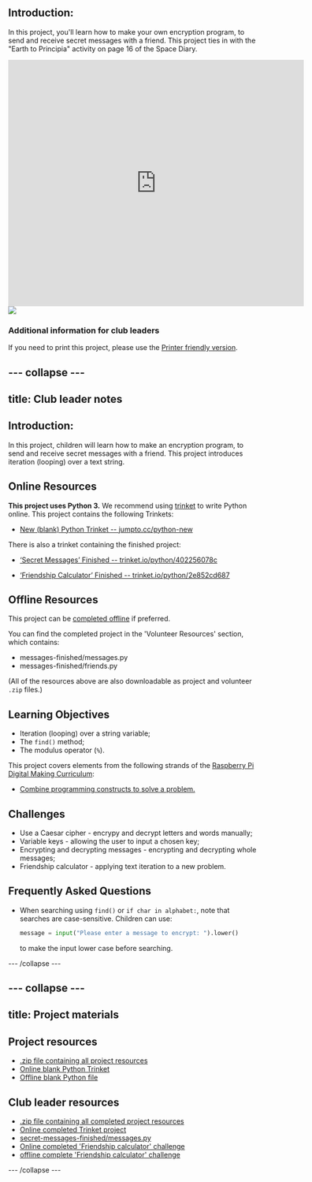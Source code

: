 ## Introduction:

In this project, you'll learn how to make your own encryption program, to send and receive secret messages with a friend. This project ties in with the "Earth to Principia" activity on page 16 of the Space Diary.

<div class="trinket">
  <iframe src="https://trinket.io/embed/python/402256078c?outputOnly=true&start=result" width="600" height="500" frameborder="0" marginwidth="0" marginheight="0" allowfullscreen>
  </iframe>
  <img src="images/messages-finished.png">
</div>

### Additional information for club leaders

If you need to print this project, please use the [Printer friendly version](https://projects.raspberrypi.org/en/projects/secret-messages/print).

## \--- collapse \---

## title: Club leader notes

## Introduction:

In this project, children will learn how to make an encryption program, to send and receive secret messages with a friend. This project introduces iteration (looping) over a text string.

## Online Resources

**This project uses Python 3.** We recommend using [trinket](https://trinket.io/) to write Python online. This project contains the following Trinkets:

* [New (blank) Python Trinket -- jumpto.cc/python-new](http://jumpto.cc/python-new)

There is also a trinket containing the finished project:

* [‘Secret Messages’ Finished -- trinket.io/python/402256078c](https://trinket.io/python/402256078c)

* [‘Friendship Calculator’ Finished -- trinket.io/python/2e852cd687](https://trinket.io/python/2e852cd687)

## Offline Resources

This project can be [completed offline](https://www.codeclubprojects.org/en-GB/resources/python-working-offline/) if preferred.

You can find the completed project in the 'Volunteer Resources' section, which contains:

* messages-finished/messages.py
* messages-finished/friends.py

(All of the resources above are also downloadable as project and volunteer `.zip` files.)

## Learning Objectives

* Iteration (looping) over a string variable;
* The `find()` method;
* The modulus operator (`%`).

This project covers elements from the following strands of the [Raspberry Pi Digital Making Curriculum](http://rpf.io/curriculum):

* [Combine programming constructs to solve a problem.](https://www.raspberrypi.org/curriculum/programming/builder)

## Challenges

* Use a Caesar cipher - encrypy and decrypt letters and words manually;
* Variable keys - allowing the user to input a chosen key;
* Encrypting and decrypting messages - encrypting and decrypting whole messages;
* Friendship calculator - applying text iteration to a new problem.

## Frequently Asked Questions

* When searching using `find()` or `if char in alphabet:`, note that searches are case-sensitive. Children can use:
    
    ```python
    message = input("Please enter a message to encrypt: ").lower()
    ```
    
    to make the input lower case before searching.

\--- /collapse \---

## \--- collapse \---

## title: Project materials

## Project resources

* [.zip file containing all project resources](resources/secret-messages-project-resources.zip)
* [Online blank Python Trinket](http://jumpto.cc/python-new)
* [Offline blank Python file](resources/new-new.py)

## Club leader resources

* [.zip file containing all completed project resources](resources/secret-messages-volunteer-resources.zip)
* [Online completed Trinket project](https://trinket.io/python/402256078c)
* [secret-messages-finished/messages.py](resources/secret-messages-finished-messages.py)
* [Online completed 'Friendship calculator' challenge](https://trinket.io/python/2e852cd687)
* [offline complete 'Friendship calculator' challenge](resources/friendship-calculator-finished-friends.py)

\--- /collapse \---